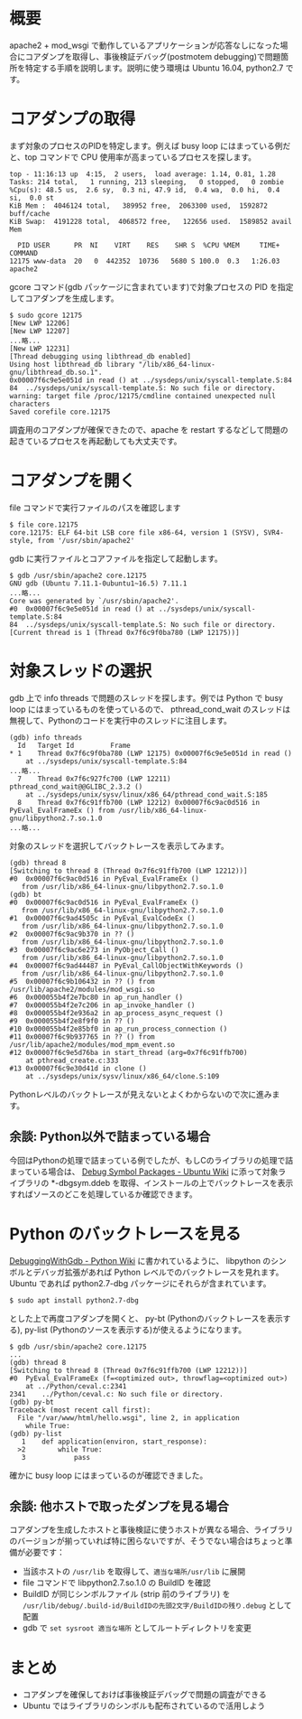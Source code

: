 # 概要

apache2 + mod_wsgi で動作しているアプリケーションが応答なしになった場合にコアダンプを取得し、事後検証デバッグ(postmotem debugging)で問題箇所を特定する手順を説明します。説明に使う環境は Ubuntu 16.04, python2.7 です。

# コアダンプの取得

まず対象のプロセスのPIDを特定します。例えば busy loop にはまっている例だと、top コマンドで CPU 使用率が高まっているプロセスを探します。

```
top - 11:16:13 up  4:15,  2 users,  load average: 1.14, 0.81, 1.28
Tasks: 214 total,   1 running, 213 sleeping,   0 stopped,   0 zombie
%Cpu(s): 48.5 us,  2.6 sy,  0.3 ni, 47.9 id,  0.4 wa,  0.0 hi,  0.4 si,  0.0 st
KiB Mem :  4046124 total,   389952 free,  2063300 used,  1592872 buff/cache
KiB Swap:  4191228 total,  4068572 free,   122656 used.  1589852 avail Mem

  PID USER      PR  NI    VIRT    RES    SHR S  %CPU %MEM     TIME+ COMMAND
12175 www-data  20   0  442352  10736   5680 S 100.0  0.3   1:26.03 apache2
```

gcore コマンド(gdb パッケージに含まれています)で対象プロセスの PID を指定してコアダンプを生成します。

```
$ sudo gcore 12175
[New LWP 12206]
[New LWP 12207]
...略...
[New LWP 12231]
[Thread debugging using libthread_db enabled]
Using host libthread_db library "/lib/x86_64-linux-gnu/libthread_db.so.1".
0x00007f6c9e5e051d in read () at ../sysdeps/unix/syscall-template.S:84
84	../sysdeps/unix/syscall-template.S: No such file or directory.
warning: target file /proc/12175/cmdline contained unexpected null characters
Saved corefile core.12175
```

調査用のコアダンプが確保できたので、apache を restart するなどして問題の起きているプロセスを再起動しても大丈夫です。

# コアダンプを開く

file コマンドで実行ファイルのパスを確認します

```
$ file core.12175
core.12175: ELF 64-bit LSB core file x86-64, version 1 (SYSV), SVR4-style, from '/usr/sbin/apache2'
```

gdb に実行ファイルとコアファイルを指定して起動します。

```
$ gdb /usr/sbin/apache2 core.12175
GNU gdb (Ubuntu 7.11.1-0ubuntu1~16.5) 7.11.1
...略...
Core was generated by `/usr/sbin/apache2'.
#0  0x00007f6c9e5e051d in read () at ../sysdeps/unix/syscall-template.S:84
84	../sysdeps/unix/syscall-template.S: No such file or directory.
[Current thread is 1 (Thread 0x7f6c9f0ba780 (LWP 12175))]
```

# 対象スレッドの選択

gdb 上で info threads で問題のスレッドを探します。例では Python で busy loop にはまっているものを使っているので、 pthread_cond_wait のスレッドは無視して、Pythonのコードを実行中のスレッドに注目します。

```
(gdb) info threads
  Id   Target Id         Frame
* 1    Thread 0x7f6c9f0ba780 (LWP 12175) 0x00007f6c9e5e051d in read ()
    at ../sysdeps/unix/syscall-template.S:84
...略...
  7    Thread 0x7f6c927fc700 (LWP 12211) pthread_cond_wait@@GLIBC_2.3.2 ()
    at ../sysdeps/unix/sysv/linux/x86_64/pthread_cond_wait.S:185
  8    Thread 0x7f6c91ffb700 (LWP 12212) 0x00007f6c9ac0d516 in PyEval_EvalFrameEx () from /usr/lib/x86_64-linux-gnu/libpython2.7.so.1.0
...略...
```

対象のスレッドを選択してバックトレースを表示してみます。

```
(gdb) thread 8
[Switching to thread 8 (Thread 0x7f6c91ffb700 (LWP 12212))]
#0  0x00007f6c9ac0d516 in PyEval_EvalFrameEx ()
   from /usr/lib/x86_64-linux-gnu/libpython2.7.so.1.0
(gdb) bt
#0  0x00007f6c9ac0d516 in PyEval_EvalFrameEx ()
   from /usr/lib/x86_64-linux-gnu/libpython2.7.so.1.0
#1  0x00007f6c9ad4505c in PyEval_EvalCodeEx ()
   from /usr/lib/x86_64-linux-gnu/libpython2.7.so.1.0
#2  0x00007f6c9ac9b370 in ?? ()
   from /usr/lib/x86_64-linux-gnu/libpython2.7.so.1.0
#3  0x00007f6c9ac6e273 in PyObject_Call ()
   from /usr/lib/x86_64-linux-gnu/libpython2.7.so.1.0
#4  0x00007f6c9ad44487 in PyEval_CallObjectWithKeywords ()
   from /usr/lib/x86_64-linux-gnu/libpython2.7.so.1.0
#5  0x00007f6c9b106432 in ?? () from /usr/lib/apache2/modules/mod_wsgi.so
#6  0x000055b4f2e7bc80 in ap_run_handler ()
#7  0x000055b4f2e7c206 in ap_invoke_handler ()
#8  0x000055b4f2e936a2 in ap_process_async_request ()
#9  0x000055b4f2e8f9f0 in ?? ()
#10 0x000055b4f2e85bf0 in ap_run_process_connection ()
#11 0x00007f6c9b937765 in ?? () from /usr/lib/apache2/modules/mod_mpm_event.so
#12 0x00007f6c9e5d76ba in start_thread (arg=0x7f6c91ffb700)
    at pthread_create.c:333
#13 0x00007f6c9e30d41d in clone ()
    at ../sysdeps/unix/sysv/linux/x86_64/clone.S:109
```

Pythonレベルのバックトレースが見えないとよくわからないので次に進みます。

## 余談: Python以外で詰まっている場合

今回はPythonの処理で詰まっている例でしたが、もしCのライブラリの処理で詰まっている場合は、 [Debug Symbol Packages - Ubuntu Wiki](https://wiki.ubuntu.com/Debug%20Symbol%20Packages) に添って対象ライブラリの *-dbgsym.ddeb を取得、インストールの上でバックトレースを表示すればソースのどこを処理しているか確認できます。

# Python のバックトレースを見る

[DebuggingWithGdb - Python Wiki](https://wiki.python.org/moin/DebuggingWithGdb) に書かれているように、 libpython のシンボルとデバッガ拡張があれば Python レベルでのバックトレースを見れます。Ubuntu であれば python2.7-dbg パッケージにそれらが含まれています。

```
$ sudo apt install python2.7-dbg
```

とした上で再度コアダンプを開くと、 py-bt (Pythonのバックトレースを表示する), py-list (Pythonのソースを表示する)が使えるようになります。

```
$ gdb /usr/sbin/apache2 core.12175
...
(gdb) thread 8
[Switching to thread 8 (Thread 0x7f6c91ffb700 (LWP 12212))]
#0  PyEval_EvalFrameEx (f=<optimized out>, throwflag=<optimized out>)
    at ../Python/ceval.c:2341
2341	../Python/ceval.c: No such file or directory.
(gdb) py-bt
Traceback (most recent call first):
  File "/var/www/html/hello.wsgi", line 2, in application
    while True:
(gdb) py-list
   1    def application(environ, start_response):
  >2        while True:
   3            pass
```

確かに busy loop にはまっているのが確認できました。

## 余談: 他ホストで取ったダンプを見る場合

コアダンプを生成したホストと事後検証に使うホストが異なる場合、ライブラリのバージョンが揃っていれば特に困らないですが、そうでない場合はちょっと準備が必要です：

* 当該ホストの `/usr/lib` を取得して、`適当な場所/usr/lib` に展開
* file コマンドで libpython2.7.so.1.0 の BuildID を確認
* BuildID が同じシンボルファイル (strip 前のライブラリ) を `/usr/lib/debug/.build-id/BuildIDの先頭2文字/BuildIDの残り.debug` として配置
* gdb で `set sysroot 適当な場所` としてルートディレクトリを変更

# まとめ

* コアダンプを確保しておけば事後検証デバッグで問題の調査ができる
* Ubuntu ではライブラリのシンボルも配布されているので活用しよう
